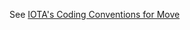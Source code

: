 See [IOTA's Coding Conventions for Move](https://docs.iota.org/concepts/iota-move-concepts/conventions)
